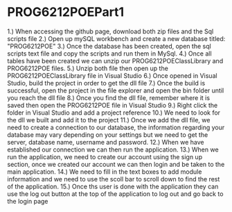 # PROG6212POEPart1
1.) When accessing the github page, download both zip files and the Sql scripts file
2.) Open up mySQL workbench and create a new database titled: "PROG6212POE"
3.) Once the database has been created, open the sql scripts text file and copy the scripts and run them in MySql.
4.) Once all tables have been created we can unzip our PROG6212POEClassLibrary and PROG6212POE files.
5.) Unzip both file then open up the PROG6212POEClassLibrary file in Visual Studio
6.) Once opened in Visual Studio, build the project in order to get the dll file
7.) Once the build is successful, open the project in the file explorer and open the bin folder until you reach the dll file
8.) Once you find the dll file, remember where it is saved then open the PROG6212POE file in Visual Studio
9.) Right click the folder in Visual Studio and add a project reference
10.) We need to look for the dll we built and add it to the project
11.) Once we add the dll file, we need to create a connection to our database, the information regarding your database may vary depending on your settings but we need to get the server, database name, username and password.
12.) When we have established our connection we can then run the application.
13.) When we run the application, we need to create our account using the sign up section, once we created our account we can then login and be taken to the main application.
14.) We need to fill in the text boxes to add module information and we need to use the scoll bar to scroll down to find the rest of the application.
15.) Once ths user is done with the application they can use the log out button at the top of the application to log out and go back to the login page
